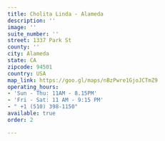 ```yaml
---
title: Cholita Linda - Alameda
description: ''
image: ''
suite_number: ''
street: 1337 Park St
county: ''
city: Alameda
state: CA
zipcode: 94501
country: USA
map_link: https://goo.gl/maps/nBzPwre1GjoJCTmZ9
operating_hours:
- 'Sun - Thu: 11AM - 8.15PM'
- 'Fri - Sat: 11 AM - 9:15 PM'
- " +1 (510) 398-1150"
available: true
order: 2

---
```

